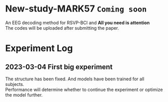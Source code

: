 # New-study-MARK57 `Coming soon`
An EEG decoding method for RSVP-BCI and **All you need is attention** <br>
The codes will be uploaded after submitting the paper.
# Experiment Log
## 2023-03-04 First **big** experiment
The structure has been fixed. And models have been trained for all subjects.<br> Performance will determine whether to continue the experiment or optimize the model further.
